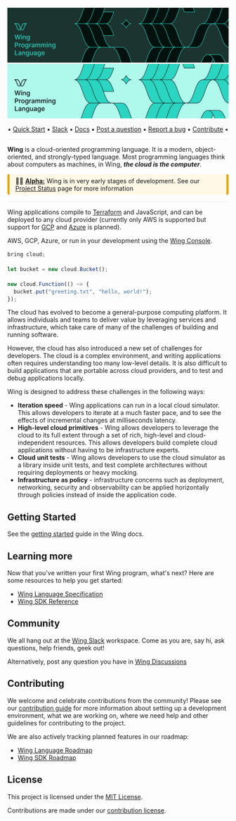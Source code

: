 ![](./logo/banner-dark.png#gh-dark-mode-only)
![](./logo/banner-light.png#gh-light-mode-only)

<p style="border-top: 1px #eee solid; margin-top: -8px"></p>


<p align="center" style="margin-top: -8px; margin-bottom: 10px">
  ▪︎
  <a href="https://docs.winglang.io/getting-started">Quick Start</a>
  ▪︎
  <a href="http://t.winglang.io/slack">Slack</a>
  ▪︎
  <a href="https://docs.winglang.io/">Docs</a>
  ▪︎
  <a href="https://github.com/winglang/wing/discussions">Post a question</a>
  ▪︎
  <a href="https://github.com/winglang/wing/issues/new?assignees=&labels=bug&template=bug.yml">Report a bug</a>
  ▪︎
  <a href="https://docs.winglang.io/contributors/handbook">Contribute</a>
  ▪︎
</p>

<p style="border-top: 1px #eee solid"></p>

**Wing** is a cloud-oriented programming language. It is a modern,
object-oriented, and strongly-typed language. Most programming languages think
about computers as machines, in Wing, ***the cloud is the computer***.

<p style=
    "
    padding-top: 5pt; 
    padding-bottom: 5pt; 
    padding-left: 10pt;
    padding-right: 10pt;
    margin-bottom: 12pt; 
    background-color: #fff8e6; 
    border-left: #E6A700 5px solid;
    border-right: #E6A700 5px solid;
    border-radius: 4px
    ">
   👷‍♀️ <b style="text-decoration: underline">Alpha:</b> Wing is in very early stages of development.   See our <a href="https://docs.winglang.io/status">Project Status</a> page for more information
</p>

<p style="border-top: 1px #eee solid"></p>

Wing applications compile to [Terraform] and JavaScript, and can be deployed to
any cloud provider (currently only AWS is supported but support for
[GCP](https://github.com/winglang/wing/issues/675) and [Azure]() is planned).

 AWS, GCP,
Azure, or run in your development using the [Wing
Console](https://docs.winglang.io/getting-started/console).



[cloud oriented]: https://docs.winglang.io/#what-is-a-cloud-oriented-language

```js
bring cloud;

let bucket = new cloud.Bucket();

new cloud.Function(() ~> {
  bucket.put("greeting.txt", "hello, world!");
});
```

The cloud has evolved to become a general-purpose computing platform. It allows
individuals and teams to deliver value by leveraging services and
infrastructure, which take care of many of the challenges of building and
running software.

However, the cloud has also introduced a new set of challenges for developers.
The cloud is a complex environment, and writing applications often requires
understanding too many low-level details. It is also difficult to build
applications that are portable across cloud providers, and to test and debug
applications locally.

Wing is designed to address these challenges in the following ways:

* **Iteration speed** - Wing applications can run in a local cloud simulator.
  This allows developers to iterate at a much faster pace, and to see the
  effects of incremental changes at milliseconds latency.
* **High-level cloud primitives** - Wing allows developers to leverage the cloud
  to its full extent through a set of rich, high-level and cloud-independent
  resources. This allows developers build complete cloud applications without
  having to be infrastructure experts.
* **Cloud unit tests** - Wing allows developers to use the cloud simulator as
  a library inside unit tests, and test complete architectures without requiring
  deployments or heavy mocking.
* **Infrastructure as policy** - infrastructure concerns such as deployment,
  networking, security and observability can be applied horizontally through
  policies instead of inside the application code.

## Getting Started

See the [getting started] guide in the Wing docs.

[getting started]: https://docs.winglang.io/getting-started

## Learning more

Now that you've written your first Wing program, what's next? Here are some
resources to help you get started:

- [Wing Language Specification](./docs/winglang-spec.md)
- [Wing SDK Reference](./docs/wingsdk-api.md)

## Community

We all hang out at the [Wing Slack] workspace. Come as you are, say hi, ask
questions, help friends, geek out!

Alternatively, post any question you have in [Wing Discussions](https://github.com/winglang/wing/discussions)


## Contributing

We welcome and celebrate contributions from the community! Please see our
[contribution guide](./CONTRIBUTING.md) for more information about setting up a
development environment, what we are working on, where we need help and other
guidelines for contributing to the project.

We are also actively tracking planned features in our roadmap:

- [Wing Language Roadmap](https://github.com/orgs/winglang/projects/1/views/1)
- [Wing SDK Roadmap](https://github.com/orgs/winglang/projects/3/views/1)

## License

This project is licensed under the [MIT License](./LICENSE.md). 

Contributions are made under our [contribution license](https://docs.winglang.io/terms-and-policies/contribution-license.html).

[Wing Slack]: https://join.slack.com/t/winglang/shared_invite/zt-1i7jb3pt3-lb0RKOSoLA1~pl6cBnP2tA
[Terraform]: https://www.terraform.io/
[AWS account]: portal.aws.amazon.com/billing/signup
[AWS CLI]: https://docs.aws.amazon.com/cli/latest/userguide/install-cliv2.html
[AWS credentials]: https://docs.aws.amazon.com/cli/latest/userguide/cli-configure-files.html
[construct programming model]: https://github.com/aws/constructs
[CDK construct]: https://constructs.dev
[personal access token]: https://docs.github.com/en/authentication/keeping-your-account-and-data-secure/creating-a-personal-access-token
